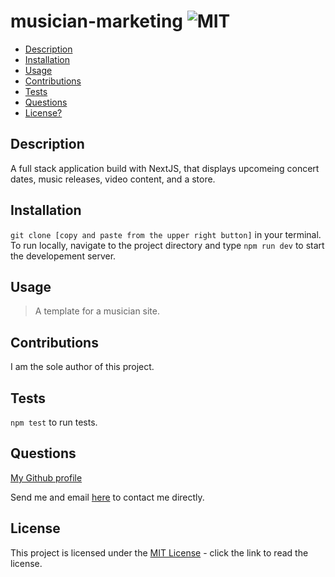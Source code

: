 # musician-marketing  ![MIT](https://img.shields.io/badge/license-MIT-green)

  - [Description](#description)
  - [Installation](#installation)
  - [Usage](#usage)
  - [Contributions](#contributions)
  - [Tests](#tests)
  - [Questions](#questions)
  - [License?](#license)

  ## Description
 
  A full stack application build with NextJS, that displays upcomeing concert dates, music releases, video content, and a store.

  ## Installation

  ```git clone [copy and paste from the upper right button]``` in your terminal. To run locally, navigate to the project directory and type ```npm run dev``` to start the developement server.

  ## Usage

  > A template for a musician site.

  ## Contributions
  
  I am the sole author of this project.

  ## Tests

  ```npm test``` to run tests.

  ## Questions

  [My Github profile](https://github.com/guitarkeegan)

  Send me and email [here](mailto:keegananglim@gmail.com) to contact me directly.

  ## License
  This project is licensed under the [MIT License](https://choosealicense.com/licenses/mit/) - click the link to read the license.
  
 